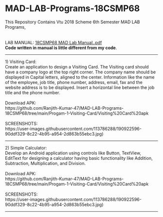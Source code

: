 # MAD-LAB-Programs-18CSMP68
 This Repository Contains Vtu 2018 Scheme 6th Semester MAD LAB Programs,
 <br/>
 <br/>
 <br/>
 LAB MANUAL:
 [18CSMP68 MAD Lab Manual..pdf](https://github.com/Ranjith-Kumar-47/MAD-LAB-Programs-18CSMP68/files/9594974/18CSMP68.MAD.Lab.Manual.pdf)
<br/>
**Code written in manual is little different from my code**.
<hr/>
 1) Visiting Card:
 <br/>
Create an application to design a Visiting Card. The Visiting card should have a company logo at the top right corner. The company name should be displayed in Capital letters, aligned to the center. Information like the name of the employee, job title, phone number, address, email, fax and the website address is to be displayed. Insert a horizontal line between the job title and the phone number.
<br/>
<br/>
Download APK:
<br/>
https://github.com/Ranjith-Kumar-47/MAD-LAB-Programs-18CSMP68/tree/main/Progam-1-Visiting-Card/Visiting%20Card%20apk
<br/>
<br/>
SCREENSHOTS:
<br/>
https://user-images.githubusercontent.com/113786288/190922596-90ddf329-8c22-4b95-a954-2d863b55ebc3.jpg)
<hr/>
 2) Simple Calculator:
 <br/>
Develop an Android application using controls like Button, TextView, EditText for designing a calculator having basic functionality like Addition, Subtraction, Multiplication, and Division.
<br/>
<br/>
Download APK:
<br/>
https://github.com/Ranjith-Kumar-47/MAD-LAB-Programs-18CSMP68/tree/main/Progam-1-Visiting-Card/Visiting%20Card%20apk
<br/>
<br/>
SCREENSHOTS:
<br/>
https://user-images.githubusercontent.com/113786288/190922596-90ddf329-8c22-4b95-a954-2d863b55ebc3.jpg)
<hr/>
